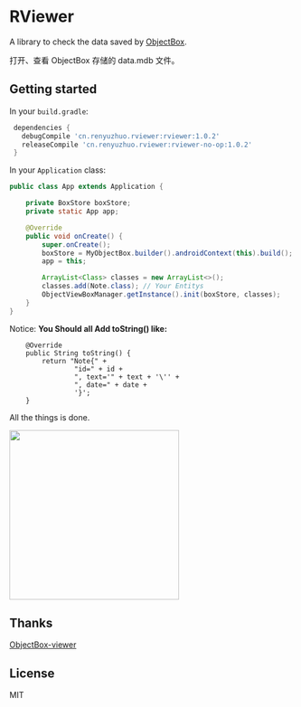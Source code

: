 # RViewer

A library to check the data saved by [ObjectBox](https://github.com/greenrobot/ObjectBox).

打开、查看 ObjectBox 存储的 data.mdb 文件。

## Getting started

In your `build.gradle`:

```gradle
 dependencies {
   debugCompile 'cn.renyuzhuo.rviewer:rviewer:1.0.2'
   releaseCompile 'cn.renyuzhuo.rviewer:rviewer-no-op:1.0.2'
 }
```

In your `Application` class:

```java
public class App extends Application {

    private BoxStore boxStore;
    private static App app;

    @Override
    public void onCreate() {
        super.onCreate();
        boxStore = MyObjectBox.builder().androidContext(this).build();
        app = this;

        ArrayList<Class> classes = new ArrayList<>();
        classes.add(Note.class); // Your Entitys
        ObjectViewBoxManager.getInstance().init(boxStore, classes);
    }
}
```

Notice: **You Should all Add toString() like:**

```
    @Override
    public String toString() {
        return "Note{" +
                "id=" + id +
                ", text='" + text + '\'' +
                ", date=" + date +
                '}';
    }
```

All the things is done.

<img width="300" src="https://github.com/renyuzhuo/rviewer/blob/master/gif/operation.gif?raw=true" />

## Thanks 

[ObjectBox-viewer](https://github.com/mreichelt/ObjectBox-viewer)

## License

MIT
